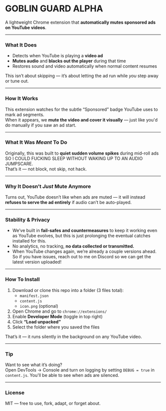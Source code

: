 # GOBLIN GUARD ALPHA

A lightweight Chrome extension that **automatically mutes sponsored ads on YouTube videos**.

---

###  What It Does

- Detects when YouTube is playing a **video ad**  
- **Mutes audio** and **blacks out the player** during that time  
- Restores sound and video automatically when normal content resumes  

This isn’t about skipping — it’s about letting the ad run while *you* step away or tune out.

---

###  How It Works

This extension watches for the subtle “Sponsored” badge YouTube uses to mark ad segments.  
When it appears, we **mute the video and cover it visually** — just like you'd do manually if you saw an ad start.

---

###  What It Was *Meant* To Do

Originally, this was built to **quiet sudden volume spikes** during mid-roll ads SO I COULD FUCKING SLEEP WITHOUT WAKING UP TO AN AUDIO JUMPSCARE.  
That’s it — not block, not skip, not hack.

---

###  Why It Doesn’t *Just* Mute Anymore

Turns out, YouTube doesn’t like when ads are muted — it will instead **refuses to serve the ad entirely** if audio can’t be auto-played.  

---

###  Stability & Privacy

- We’ve built in **fail-safes and countermeasures** to keep it working even as YouTube evolves, but this is just prolonging the eventual catches installed for this.
- No analytics, no tracking, **no data collected or transmitted.**
- When YouTube changes again, we’re already a couple versions ahead. So if you have issues, reach out to me on Discord so we can get the latest version uploaded!

---

###  How To Install

1. Download or clone this repo into a folder (3 files total):
   - `manifest.json`
   - `content.js`
   - `icon.png` (optional)
2. Open Chrome and go to `chrome://extensions/`
3. Enable **Developer Mode** (toggle in top right)
4. Click **“Load unpacked”**
5. Select the folder where you saved the files

That’s it — it runs silently in the background on any YouTube video.

---

###  Tip

Want to see what it’s doing?  
Open DevTools → Console and turn on logging by setting `DEBUG = true` in `content.js`. You'll be able to see when ads are silenced.

---

###  License

MIT — free to use, fork, adapt, or forget about.
